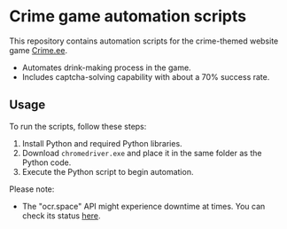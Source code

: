 # Crime game automation scripts

This repository contains automation scripts for the crime-themed website game [Crime.ee](https://crime.ee).

- Automates drink-making process in the game.
- Includes captcha-solving capability with about a 70% success rate.

## Usage

To run the scripts, follow these steps:

1. Install Python and required Python libraries.
2. Download `chromedriver.exe` and place it in the same folder as the Python code.
3. Execute the Python script to begin automation.

Please note:

- The "ocr.space" API might experience downtime at times. You can check its status [here](https://api.ocr.space/parse/imageurl?apikey=helloworld&url=http://i.imgur.com/fwxooMv.png).
 
 
